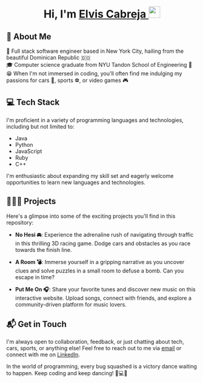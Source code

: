 # <h1 align="center">Hi, I'm <a href="https://github.com/ecabreja623">Elvis Cabreja <a><img src="https://raw.githubusercontent.com/MartinHeinz/MartinHeinz/master/wave.gif" width="30px" /></h1>

## 🫡 About Me
🗽 Full stack software engineer based in New York City, hailing from the beautiful Dominican Republic 🇩🇴<br>
🎓 Computer science graduate from NYU Tandon School of Engineering 💜<br>
😁 When I'm not immersed in coding, you'll often find me indulging my passions for cars 🚗, sports ⚽️, or video games 🎮<br>

## 💻 Tech Stack
I'm proficient in a variety of programming languages and technologies, including but not limited to:
- Java
- Python
- JavaScript
- Ruby
- C++

I'm enthusiastic about expanding my skill set and eagerly welcome opportunities to learn new languages and technologies.

## 👨🏽‍💻 Projects
Here's a glimpse into some of the exciting projects you'll find in this repository:

- **No Hesi 🚘**: Experience the adrenaline rush of navigating through traffic in this thrilling 3D racing game. Dodge cars and obstacles as you race towards the finish line.

- **A Room 💣**: Immerse yourself in a gripping narrative as you uncover clues and solve puzzles in a small room to defuse a bomb. Can you escape in time?

- **Put Me On 🎧**: Share your favorite tunes and discover new music on this interactive website. Upload songs, connect with friends, and explore a community-driven platform for music lovers.

## 📬 Get in Touch 
I'm always open to collaboration, feedback, or just chatting about tech, cars, sports, or anything else! Feel free to reach out to me via [email](mailto:elvis.cabreja623@gmail.com) or connect with me on [LinkedIn](https://www.linkedin.com/in/elviscabreja/).


In the world of programming, every bug squashed is a victory dance waiting to happen. Keep coding and keep dancing! 💃💻🎉
